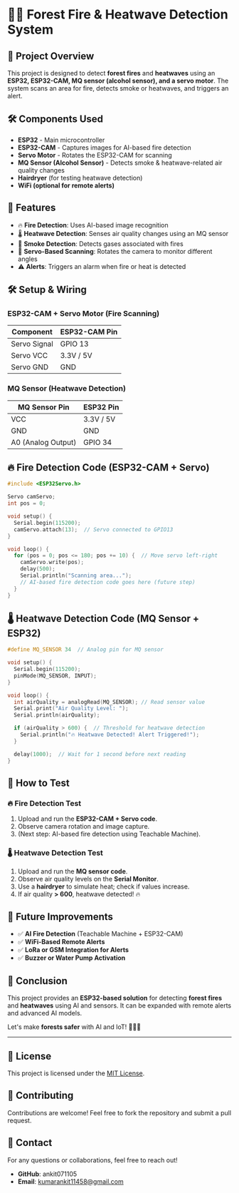 # 🌲🔥 Forest Fire & Heatwave Detection System

## 📌 Project Overview
This project is designed to detect **forest fires** and **heatwaves** using an **ESP32, ESP32-CAM, MQ sensor (alcohol sensor), and a servo motor**. The system scans an area for fire, detects smoke or heatwaves, and triggers an alert.

## 🛠 Components Used
- **ESP32** - Main microcontroller
- **ESP32-CAM** - Captures images for AI-based fire detection
- **Servo Motor** - Rotates the ESP32-CAM for scanning
- **MQ Sensor (Alcohol Sensor)** - Detects smoke & heatwave-related air quality changes
- **Hairdryer** (for testing heatwave detection)
- **WiFi (optional for remote alerts)**

## 🚀 Features
- 🔥 **Fire Detection**: Uses AI-based image recognition
- 🌡️ **Heatwave Detection**: Senses air quality changes using an MQ sensor
- 💨 **Smoke Detection**: Detects gases associated with fires
- 🎥 **Servo-Based Scanning**: Rotates the camera to monitor different angles
- ⚠️ **Alerts**: Triggers an alarm when fire or heat is detected

## 🛠 Setup & Wiring
### **ESP32-CAM + Servo Motor (Fire Scanning)**
| Component  | ESP32-CAM Pin |
|------------|--------------|
| Servo Signal | GPIO 13 |
| Servo VCC | 3.3V / 5V |
| Servo GND | GND |

### **MQ Sensor (Heatwave Detection)**
| MQ Sensor Pin | ESP32 Pin |
|--------------|-----------|
| VCC | 3.3V / 5V |
| GND | GND |
| A0 (Analog Output) | GPIO 34 |

## 🔥 Fire Detection Code (ESP32-CAM + Servo)
```cpp
#include <ESP32Servo.h>

Servo camServo;
int pos = 0;

void setup() {
  Serial.begin(115200);
  camServo.attach(13);  // Servo connected to GPIO13
}

void loop() {
  for (pos = 0; pos <= 180; pos += 10) {  // Move servo left-right
    camServo.write(pos);
    delay(500);
    Serial.println("Scanning area...");
    // AI-based fire detection code goes here (future step)
  }
}
```

## 🌡️ Heatwave Detection Code (MQ Sensor + ESP32)
```cpp
#define MQ_SENSOR 34  // Analog pin for MQ sensor

void setup() {
  Serial.begin(115200);
  pinMode(MQ_SENSOR, INPUT);
}

void loop() {
  int airQuality = analogRead(MQ_SENSOR); // Read sensor value
  Serial.print("Air Quality Level: ");
  Serial.println(airQuality);

  if (airQuality > 600) {  // Threshold for heatwave detection
    Serial.println("🔥 Heatwave Detected! Alert Triggered!");
  }

  delay(1000);  // Wait for 1 second before next reading
}
```

## 📌 How to Test
### 🔥 Fire Detection Test
1. Upload and run the **ESP32-CAM + Servo code**.
2. Observe camera rotation and image capture.
3. (Next step: AI-based fire detection using Teachable Machine).

### 🌡️ Heatwave Detection Test
1. Upload and run the **MQ sensor code**.
2. Observe air quality levels on the **Serial Monitor**.
3. Use a **hairdryer** to simulate heat; check if values increase.
4. If air quality **> 600**, heatwave detected! 🔥

## 📢 Future Improvements
- ✅ **AI Fire Detection** (Teachable Machine + ESP32-CAM)
- ✅ **WiFi-Based Remote Alerts**
- ✅ **LoRa or GSM Integration for Alerts**
- ✅ **Buzzer or Water Pump Activation**

## 📌 Conclusion
This project provides an **ESP32-based solution** for detecting **forest fires** and **heatwaves** using AI and sensors. It can be expanded with remote alerts and advanced AI models.

Let's make **forests safer** with AI and IoT! 🌲🔥🚀

---

## 📜 License
This project is licensed under the [MIT License](LICENSE).

## 🤝 Contributing
Contributions are welcome! Feel free to fork the repository and submit a pull request.

## 📧 Contact
For any questions or collaborations, feel free to reach out!
- **GitHub**: ankit071105
- **Email**: kumarankit11458@gmail.com

